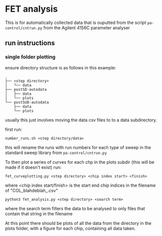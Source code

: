 # FET analysis

This is for automatically collected data that is ouputted
from the script `pa-control/cntrun.py`
from the Agilent 4156C parameter analyser

## run instructions

### single folder plotting

ensure directory structure is as follows in this example:

    .
    ├── <step directory>
    │   └── data
    ├── postSD-autodata
    │   ├── data
    │   └── plots
    └── postSU8-autodata
        ├── data
        └── plots
usually this just involves moving the data csv files to to a data subdirectory.


first run:

    number_runs.sh <step directory/data>

this will rename the runs with run numbers for each type of sweep in the standard sweep library from `pa-control/cntrun.py`

To then plot a series of curves for each chp in the plots subdir (this will be made if it doesn't exist) run:

    fet_curveplotting.py <step directory> <chip index start> <finish>

where <chip index start/finish> is the start end chip indices in the filename
of "COL<chip index>\_blahdeblah\_.csv"

    python3 fet_analysis.py <step directory> <search term>

where the search term filters the data to be analysed to only files that contain that string in the filename

At this point there should be plots of all the data from the directory in the plots folder, with a figure for each chip, containing all data taken.
